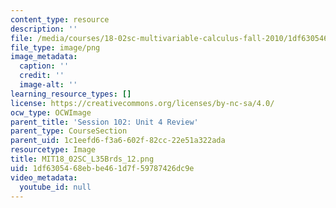 ```yaml
---
content_type: resource
description: ''
file: /media/courses/18-02sc-multivariable-calculus-fall-2010/1df6305468ebbe461d7f59787426dc9e_MIT18_02SC_L35Brds_12.png
file_type: image/png
image_metadata:
  caption: ''
  credit: ''
  image-alt: ''
learning_resource_types: []
license: https://creativecommons.org/licenses/by-nc-sa/4.0/
ocw_type: OCWImage
parent_title: 'Session 102: Unit 4 Review'
parent_type: CourseSection
parent_uid: 1c1eefd6-f3a6-602f-82cc-22e51a322ada
resourcetype: Image
title: MIT18_02SC_L35Brds_12.png
uid: 1df63054-68eb-be46-1d7f-59787426dc9e
video_metadata:
  youtube_id: null
---
```

